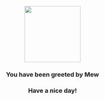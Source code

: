 <p align="center">
    <img src="https://raw.githubusercontent.com/PokeAPI/sprites/master/sprites/pokemon/151.png" width="150" height="150">
</p>
<h3 align="center">You have been greeted by  <b>Mew</b></h3>
<h3 align="center">Have a nice day!</h3>
